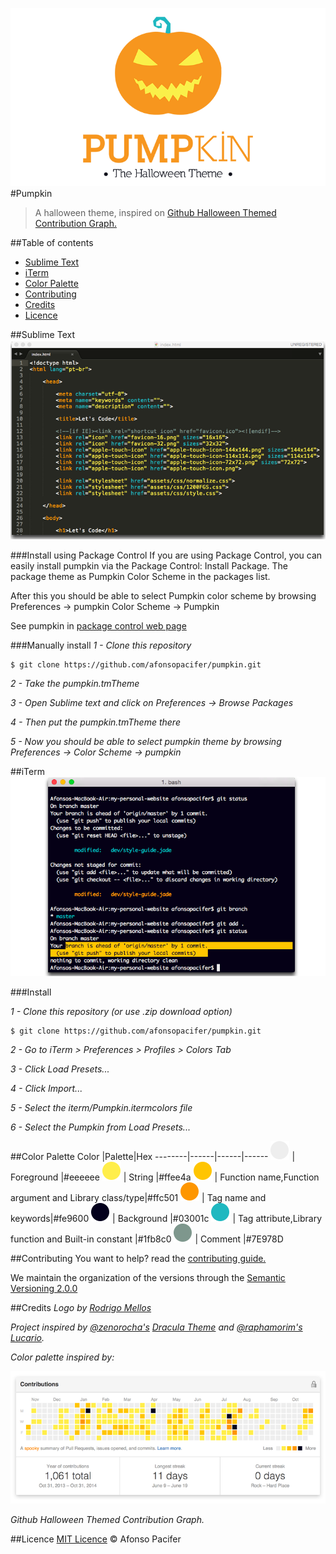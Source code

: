 ![logo](img/logo.png)
#Pumpkin
> A halloween theme, inspired on [Github Halloween Themed Contribution Graph.](#credits)

##Table of contents
- [Sublime Text](#sublime-text)
- [iTerm](#iterm)
- [Color Palette](#color-palette)
- [Contributing](#contributing)
- [Credits](#credits)
- [Licence](#licence)

##Sublime Text
![sublime text](img/sublime-text.png)

###Install using Package Control
If you are using Package Control, you can easily install pumpkin via the Package Control: Install Package. The package theme as Pumpkin Color Scheme in the packages list.

After this you should be able to select Pumpkin color scheme by browsing Preferences -> pumpkin Color Scheme -> Pumpkin

See pumpkin in [package control web page](https://packagecontrol.io/packages/Pumpkin%20Color%20Scheme)

###Manually install
*1 - Clone this repository*

    $ git clone https://github.com/afonsopacifer/pumpkin.git

*2 - Take the pumpkin.tmTheme*

*3 - Open Sublime text and click on Preferences -> Browse Packages*

*4 - Then put the pumpkin.tmTheme there*

*5 - Now you should be able to select pumpkin theme by browsing Preferences -> Color Scheme -> pumpkin*

##iTerm
![iTerm](img/iterm.png)

###Install

*1 - Clone this repository (or use .zip download option)*

    $ git clone https://github.com/afonsopacifer/pumpkin.git

*2 - Go to iTerm > Preferences > Profiles > Colors Tab*

*3 - Click Load Presets...*

*4 - Click Import...*

*5 - Select the iterm/Pumpkin.itermcolors file*

*6 - Select the Pumpkin from Load Presets...*

##Color Palette
Color |Palette|Hex
--------|------|------|------
![eeeeee](img/eeeeee.png) | Foreground |#eeeeee
![ffee4a](img/ffee4a.png) | String |#ffee4a
![ffc501](img/ffc501.png) | Function name,Function argument and Library class/type|#ffc501
![fe9600](img/fe9600.png) | Tag name and keywords|#fe9600
![03001c](img/03001c.png) | Background |#03001c
![1fb8c0](img/1fb8c0.png) | Tag attribute,Library function and Built-in constant |#1fb8c0
![7E978D](img/7E978D.png) | Comment |#7E978D

##Contributing
You want to help? read the [contributing guide.](contributing.md)

We maintain the organization of the versions through the [Semantic Versioning 2.0.0](http://semver.org/)

##Credits
*Logo by [Rodrigo Mellos](http://rodrigomellos.com/)*

*Project inspired by [@zenorocha's](https://github.com/zenorocha/) [Dracula Theme](https://github.com/zenorocha/dracula-theme) and [@raphamorim's](https://github.com/raphamorim/) [Lucario](https://github.com/raphamorim/lucario).*

*Color palette inspired by:*

![Github Contribution](img/github-contribution.png)

*Github Halloween Themed Contribution Graph.*

##Licence
[MIT Licence](licence.md) © Afonso Pacifer
